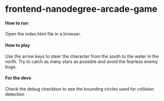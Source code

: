 frontend-nanodegree-arcade-game
===============================

#### How to run
Open the index.html file in a browser.

#### How to play
Use the arrow keys to steer the character from the south to the water in the north. Try to catch as many stars as possible and avoid the fearless enemy bugs.

#### For the devs
Check the debug checkbox to see the bounding circles used for collision detection